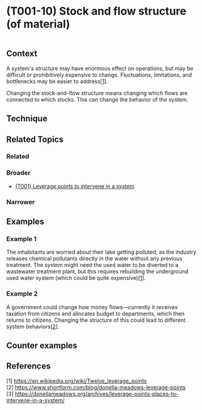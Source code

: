 # (T001-10) Stock and flow structure (of material) 

<image>

## Context

A system's structure may have enormous effect on operations, but may be difficult or prohibitively expensive to change. Fluctuations, limitations, and bottlenecks may be easier to address[[1](#1)].

Changing the stock-and-flow structure means changing which flows are connected to which stocks. This can change the behavior of the system.

## Technique


## Related Topics

### Related

### Broader

* [(T001) Leverage points to intervene in a system](../(T001)%20Leverage%20points%20to%20intervene%20in%20a%20system/README.md)

### Narrower


## Examples

### Example 1

The inhabitants are worried about their lake getting polluted, as the industry releases chemical pollutants directly in the water without any previous treatment. The system might need the used water to be diverted to a wastewater treatment plant, but this requires rebuilding the underground used water system (which could be quite expensive)[[1](#1)].

### Example 2

A government could change how money flows—currently it receives taxation from citizens and allocates budget to departments, which then returns to citizens. Changing the structure of this could lead to different system behaviors[[2](#2)].

## Counter examples

<links to counter-examples>

## References

<a name="1" />[1] https://en.wikipedia.org/wiki/Twelve_leverage_points  
<a name="2" />[2] https://www.shortform.com/blog/donella-meadows-leverage-points  
<a name="3" />[3] https://donellameadows.org/archives/leverage-points-places-to-intervene-in-a-system/